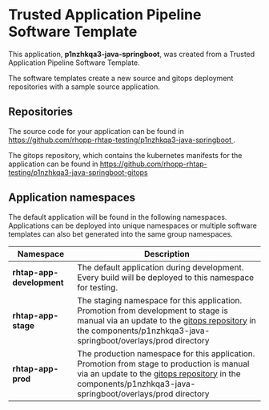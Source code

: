 # Trusted Application Pipeline Software Template

This application, **p1nzhkqa3-java-springboot**, was created from a Trusted Application Pipeline Software Template.

The software templates create a new source and gitops deployment repositories with a sample source application. 

## Repositories

The source code for your application can be found in [https://github.com/rhopp-rhtap-testing/p1nzhkqa3-java-springboot ](https://github.com/rhopp-rhtap-testing/p1nzhkqa3-java-springboot ).
 
The gitops repository, which contains the kubernetes manifests for the application can be found in 
[https://github.com/rhopp-rhtap-testing/p1nzhkqa3-java-springboot-gitops ](https://github.com/rhopp-rhtap-testing/p1nzhkqa3-java-springboot-gitops ) 

## Application namespaces 

The default application will be found in the following namespaces. Applications can be deployed into unique namespaces or multiple software templates can also bet generated into the same group namespaces.  

|  Namespace   |  Description   |  
| -------- | -------- |   
| **rhtap-app-development** | The default application during development. Every build will be deployed to this namespace for testing. | 
| **rhtap-app-stage** | The staging namespace for this application. Promotion from development to stage is manual via an update to the [gitops repository](https://github.com/rhopp-rhtap-testing/p1nzhkqa3-java-springboot-gitops ) in the components/p1nzhkqa3-java-springboot/overlays/prod directory |  
| **rhtap-app-prod** | The production namespace for this application. Promotion from stage to production is manual via an update to the [gitops repository](https://github.com/rhopp-rhtap-testing/p1nzhkqa3-java-springboot-gitops ) in the components/p1nzhkqa3-java-springboot/overlays/prod directory | 